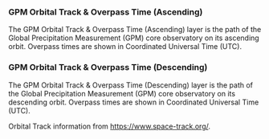 ### GPM Orbital Track & Overpass Time (Ascending)
The GPM Orbital Track & Overpass Time (Ascending) layer is the path of the Global Precipitation Measurement (GPM) core observatory on its ascending orbit. Overpass times are shown in Coordinated Universal Time (UTC).

### GPM Orbital Track & Overpass Time (Descending)
The GPM Orbital Track & Overpass Time (Descending) layer is the path of the Global Precipitation Measurement (GPM) core observatory on its descending orbit. Overpass times are shown in Coordinated Universal Time (UTC).

Orbital Track information from <https://www.space-track.org/>.
